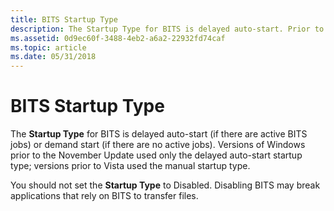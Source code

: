 ```yaml
---
title: BITS Startup Type
description: The Startup Type for BITS is delayed auto-start. Prior to Windows Vista   The Startup Type for BITS is Manual. When a BITS job is created, the Startup Type changes to Automatic. The Startup Type returns to Manual when all jobs are complete or canceled.
ms.assetid: 0d9ec60f-3488-4eb2-a6a2-22932fd74caf
ms.topic: article
ms.date: 05/31/2018
---
```


# BITS Startup Type

The **Startup Type** for BITS is delayed auto-start (if there are active BITS jobs) or demand start (if there are no active jobs). Versions of Windows prior to the November Update used only the delayed auto-start startup type; versions prior to Vista used the manual startup type.

You should not set the **Startup Type** to Disabled. Disabling BITS may break applications that rely on BITS to transfer files.

 

 




